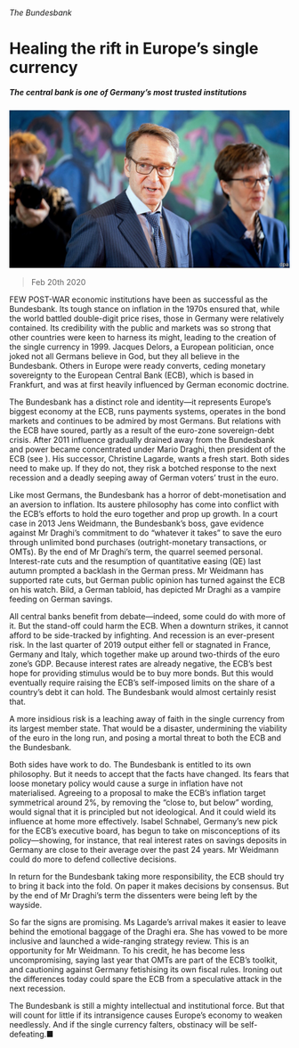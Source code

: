 ###### The Bundesbank

# Healing the rift in Europe’s single currency 

##### The central bank is one of Germany’s most trusted institutions 

![image](images/20200222_LDP002_0.jpg) 

> Feb 20th 2020 

FEW POST-WAR economic institutions have been as successful as the Bundesbank. Its tough stance on inflation in the 1970s ensured that, while the world battled double-digit price rises, those in Germany were relatively contained. Its credibility with the public and markets was so strong that other countries were keen to harness its might, leading to the creation of the single currency in 1999. Jacques Delors, a European politician, once joked not all Germans believe in God, but they all believe in the Bundesbank. Others in Europe were ready converts, ceding monetary sovereignty to the European Central Bank (ECB), which is based in Frankfurt, and was at first heavily influenced by German economic doctrine.

The Bundesbank has a distinct role and identity—it represents Europe’s biggest economy at the ECB, runs payments systems, operates in the bond markets and continues to be admired by most Germans. But relations with the ECB have soured, partly as a result of the euro-zone sovereign-debt crisis. After 2011 influence gradually drained away from the Bundesbank and power became concentrated under Mario Draghi, then president of the ECB (see ). His successor, Christine Lagarde, wants a fresh start. Both sides need to make up. If they do not, they risk a botched response to the next recession and a deadly seeping away of German voters’ trust in the euro.


Like most Germans, the Bundesbank has a horror of debt-monetisation and an aversion to inflation. Its austere philosophy has come into conflict with the ECB’s efforts to hold the euro together and prop up growth. In a court case in 2013 Jens Weidmann, the Bundesbank’s boss, gave evidence against Mr Draghi’s commitment to do “whatever it takes” to save the euro through unlimited bond purchases (outright-monetary transactions, or OMTs). By the end of Mr Draghi’s term, the quarrel seemed personal. Interest-rate cuts and the resumption of quantitative easing (QE) last autumn prompted a backlash in the German press. Mr Weidmann has supported rate cuts, but German public opinion has turned against the ECB on his watch. Bild, a German tabloid, has depicted Mr Draghi as a vampire feeding on German savings.

All central banks benefit from debate—indeed, some could do with more of it. But the stand-off could harm the ECB. When a downturn strikes, it cannot afford to be side-tracked by infighting. And recession is an ever-present risk. In the last quarter of 2019 output either fell or stagnated in France, Germany and Italy, which together make up around two-thirds of the euro zone’s GDP. Because interest rates are already negative, the ECB’s best hope for providing stimulus would be to buy more bonds. But this would eventually require raising the ECB’s self-imposed limits on the share of a country’s debt it can hold. The Bundesbank would almost certainly resist that.

A more insidious risk is a leaching away of faith in the single currency from its largest member state. That would be a disaster, undermining the viability of the euro in the long run, and posing a mortal threat to both the ECB and the Bundesbank.

Both sides have work to do. The Bundesbank is entitled to its own philosophy. But it needs to accept that the facts have changed. Its fears that loose monetary policy would cause a surge in inflation have not materialised. Agreeing to a proposal to make the ECB’s inflation target symmetrical around 2%, by removing the “close to, but below” wording, would signal that it is principled but not ideological. And it could wield its influence at home more effectively. Isabel Schnabel, Germany’s new pick for the ECB’s executive board, has begun to take on misconceptions of its policy—showing, for instance, that real interest rates on savings deposits in Germany are close to their average over the past 24 years. Mr Weidmann could do more to defend collective decisions.

In return for the Bundesbank taking more responsibility, the ECB should try to bring it back into the fold. On paper it makes decisions by consensus. But by the end of Mr Draghi’s term the dissenters were being left by the wayside.

So far the signs are promising. Ms Lagarde’s arrival makes it easier to leave behind the emotional baggage of the Draghi era. She has vowed to be more inclusive and launched a wide-ranging strategy review. This is an opportunity for Mr Weidmann. To his credit, he has become less uncompromising, saying last year that OMTs are part of the ECB’s toolkit, and cautioning against Germany fetishising its own fiscal rules. Ironing out the differences today could spare the ECB from a speculative attack in the next recession.

The Bundesbank is still a mighty intellectual and institutional force. But that will count for little if its intransigence causes Europe’s economy to weaken needlessly. And if the single currency falters, obstinacy will be self-defeating.■

